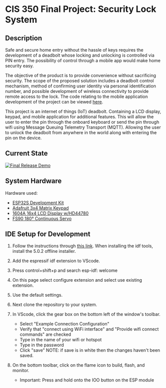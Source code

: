 # CIS 350 Final Project: Security Lock System

## Description
Safe and secure home entry without the hassle of keys requires the development of a deadbolt whose locking and unlocking is controlled via PIN entry. The possibility of control through a mobile app would make home security easy.

The objective of the product is to provide convenience without sacrificing security. The scope of the proposed solution includes a deadbolt control mechanism, method of confirming user identity via personal identification number, and possible development of wireless connectivity to provide remote access to the lock. The code relating to the mobile application development of the project can be viewed [here](https://github.com/CIS-350/lock_app).

This project is an internet of things (IoT) deadbolt. Containing a LCD display, keypad, and mobile application for additional features. This will allow the user to enter the pin through the onboard keyboard or send the pin through wifi using Message Queuing Telemetry Transport (MQTT). Allowing the user to unlock the deadbolt from anywhere in the world along with entering the pin on the device. 


## Current State
[![Final Release Demo](https://img.youtube.com/vi/uscTtfn3diE/0.jpg)](https://www.youtube.com/watch?v=uscTtfn3diE)


## System Hardware
Hardware used:
- [ESP32S Development Kit](https://www.amazon.com/dp/B09J95SMG7?psc=1&ref=ppx_yo2ov_dt_b_product_details)
- [Adafruit 3x4 Matrix Keypad](https://www.amazon.com/dp/B00QSHPCO8?psc=1&ref=ppx_yo2ov_dt_b_product_details)
- [1604A 16x4 LCD Display w/HD44780](https://www.just4funelectronics.com/product-page/16x4-lcd-display)
- [FS90 180° Continuous Servo](https://www.just4funelectronics.com/product-page/fitech-fs90-120-degree-servo-motor)


## IDE Setup for Development
1. Follow the instructions through [this link](https://docs.espressif.com/projects/esp-idf/en/latest/esp32/get-started/windows-setup.html). When installing the idf tools, install the 5.0.2 offline installer.

2. Add the espressif idf extension to VScode.

3. Press control+shift+p and search esp-idf: welcome

4. On this page select configure extension and select use existing extension.

5. Use the default settings.

6. Next clone the repository to your system.

7. In VScode, click the gear box on the bottom left of the window's toolbar.
    - Select "Example Connection Configuration"
    - Verify that "connect using WiFi interface" and "Provide wifi connect commands" are checked 
    - Type in the name of your wifi or hotspot 
    - Type in the password 
    - Click "save" NOTE: if save is in white then the changes haven't been saved. 
  
8. On the bottom toolbar, click on the flame icon to build, flash, and monitor.
    - Important: Press and hold onto the IOO button on the ESP module 
